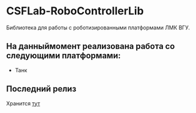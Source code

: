 # CSFLab-RoboControllerLib
Библиотека для работы с роботизированными платформами ЛМК ВГУ.

## На данныймомент реализована работа со следующими платформами:
+ Танк

## Последний релиз
Хранится [тут](https://github.com/LaboratoryOfMedicalCybernetics/RoboController/releases)
